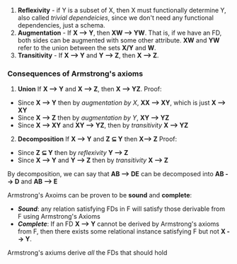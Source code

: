 1. **Reflexivity** - if Y is a subset of X, then X must functionally determine Y, also called *trivial dependeicies*, since we don't need any functional dependencies, just a schema.
2. **Augmentation** - If **X --> Y**, then **XW --> YW**. That is, if we have an FD, both sides can be augmented with some other attribute. **XW** and **YW** refer to the union between the sets **X/Y** and **W**.
3. **Transitivity** - If **X --> Y** and **Y --> Z**, then **X --> Z**.

### Consequences of Armstrong's axioms
1. **Union**
If **X --> Y** and **X --> Z**, then **X --> YZ**.
Proof:
* Since **X --> Y** then by *augmentation by X*, **XX --> XY**, which is just **X --> XY**
* Since **X --> Z** then by *augmentation by Y*, **XY --> YZ**
* Since **X --> XY** and **XY --> YZ**, then by *transitivity* **X --> YZ**

2. **Decomposition**
If **X --> Y** and **Z $\subseteq$ Y** then **X--> Z**
Proof:
* Since **Z $\subseteq$ Y** then by *reflexivity* **Y --> Z**
* Since **X --> Y** and **Y --> Z** then by *transitivity* **X --> Z**

By decomposition, we can say that **AB --> DE** can be decomposed into **AB --> D** and **AB --> E**

Armstrong's Axoims can be proven to be **sound** and **complete**:
* ***Sound***: any relation satisfying FDs in F will satisfy those derivable from F using Armstrong's Axioms
* ***Complete***: If an FD **X --> Y** cannot be derived by Armstrong's axioms from F, then there exists some relational instance satisfying F but not **X --> Y**.

Armstrong's axiums derive *all* the FDs that should hold